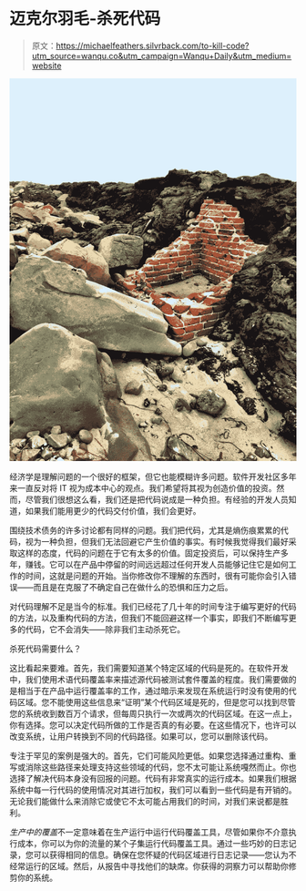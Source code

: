 # 迈克尔羽毛-杀死代码

> 原文：<https://michaelfeathers.silvrback.com/to-kill-code?utm_source=wanqu.co&utm_campaign=Wanqu+Daily&utm_medium=website>

![Silvrback blog image](img/d32af13d7ed00042e3091f459ff7d2b0.png)

经济学是理解问题的一个很好的框架，但它也能模糊许多问题。软件开发社区多年来一直反对将 IT 视为成本中心的观点。我们希望将其视为创造价值的投资。然而，尽管我们很想这么看，我们还是把代码说成是一种负担。有经验的开发人员知道，如果我们能用更少的代码交付价值，我们会更好。

围绕技术债务的许多讨论都有同样的问题。我们把代码，尤其是熵伤痕累累的代码，视为一种负担，但我们无法回避它产生价值的事实。有时候我觉得我们最好采取这样的态度，代码的问题在于它有太多的价值。固定投资后，可以保持生产多年，赚钱。它可以在产品中停留的时间远远超过任何开发人员能够记住它是如何工作的时间，这就是问题的开始。当你修改你不理解的东西时，很有可能你会引入错误——而且是在克服了不确定自己在做什么的恐惧和压力之后。

对代码理解不足是当今的标准。我们已经花了几十年的时间专注于编写更好的代码的方法，以及重构代码的方法，但我们不能回避这样一个事实，即我们不断编写更多的代码，它不会消失——除非我们主动杀死它。

杀死代码需要什么？

这比看起来要难。首先，我们需要知道某个特定区域的代码是死的。在软件开发中，我们使用术语代码覆盖率来描述源代码被测试套件覆盖的程度。我们需要做的是相当于在产品中运行覆盖率的工作，通过暗示来发现在系统运行时没有使用的代码区域。您不能使用这些信息来“证明”某个代码区域是死的，但是您可以找到尽管您的系统收到数百万个请求，但每周只执行一次或两次的代码区域。在这一点上，你有选择。您可以决定代码所做的工作是否真的有必要。在这些情况下，也许可以改变系统，让用户转换到不同的代码路径。如果可以，您可以删除该代码。

专注于罕见的案例是强大的。首先，它们可能风险更低。如果您选择通过重构、重写或消除这些路径来处理支持这些领域的代码，您不太可能让系统嘎然而止。你也选择了解决代码本身没有回报的问题。代码有非常真实的运行成本。如果我们根据系统中每一行代码的使用情况对其进行加权，我们可以看到一些代码是有开销的。无论我们能做什么来消除它或使它不太可能占用我们的时间，对我们来说都是胜利。

*生产中的覆盖*不一定意味着在生产运行中运行代码覆盖工具，尽管如果你不介意执行成本，你可以为你的流量的某个子集运行代码覆盖工具。通过一些巧妙的日志记录，您可以获得相同的信息。确保在您怀疑的代码区域进行日志记录——您认为不经常运行的区域。然后，从报告中寻找他们的缺席。你获得的洞察力可以帮助你修剪你的系统。